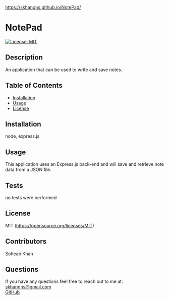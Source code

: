 https://skhangns.github.io/NotePad/

# NotePad

[![License: MIT](https://img.shields.io/badge/License-MIT-yellow.svg)](https://opensource.org/licenses/MIT)

## Description

An application that can be used to write and save notes.

## Table of Contents

- [Installation](#installation)
- [Usage](#usage)
- [License](#license)

## Installation

node, express.js

## Usage

This application uses an Express.js back-end and will save and retrieve note data from a JSON file.

## Tests

no tests were performed

## License

MIT
(https://opensource.org/licenses/MIT)

## Contributors

Soheab Khan

## Questions

If you have any questions feel free to reach out to me at:
<br>
[skhangns@gmail.com](mailto:skhangns@gmail.com)
<br>
[GitHub](https://github.com/skhangns)
